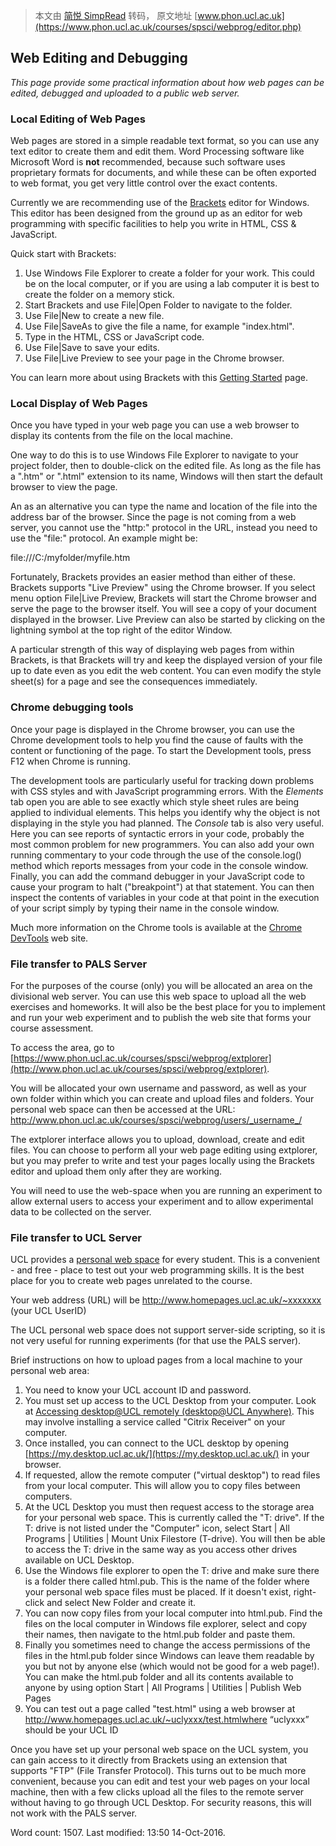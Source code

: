 > 本文由 [简悦 SimpRead](http://ksria.com/simpread/) 转码， 原文地址 [www.phon.ucl.ac.uk](https://www.phon.ucl.ac.uk/courses/spsci/webprog/editor.php)

Web Editing and Debugging
-------------------------

_This page provide some practical information about how web pages can be edited, debugged and uploaded to a public web server._

### Local Editing of Web Pages

Web pages are stored in a simple readable text format, so you can use any text editor to create them and edit them. Word Processing software like Microsoft Word is **not** recommended, because such software uses proprietary formats for documents, and while these can be often exported to web format, you get very little control over the exact contents.

Currently we are recommending use of the [Brackets](http://brackets.io/) editor for Windows. This editor has been designed from the ground up as an editor for web programming with specific facilities to help you write in HTML, CSS & JavaScript.

Quick start with Brackets:

1.  Use Windows File Explorer to create a folder for your work. This could be on the local computer, or if you are using a lab computer it is best to create the folder on a memory stick.
2.  Start Brackets and use File|Open Folder to navigate to the folder.
3.  Use File|New to create a new file.
4.  Use File|SaveAs to give the file a name, for example "index.html".
5.  Type in the HTML, CSS or JavaScript code.
6.  Use File|Save to save your edits.
7.  Use File|Live Preview to see your page in the Chrome browser.

You can learn more about using Brackets with this [Getting Started](https://github.com/adobe/brackets/wiki/How-to-Use-Brackets) page.

### Local Display of Web Pages

Once you have typed in your web page you can use a web browser to display its contents from the file on the local machine.

One way to do this is to use Windows File Explorer to navigate to your project folder, then to double-click on the edited file. As long as the file has a ".htm" or ".html" extension to its name, Windows will then start the default browser to view the page.

An as an alternative you can type the name and location of the file into the address bar of the browser. Since the page is not coming from a web server, you cannot use the "http:" protocol in the URL, instead you need to use the "file:" protocol. An example might be:

file:///C:/myfolder/myfile.htm

Fortunately, Brackets provides an easier method than either of these. Brackets supports "Live Preview" using the Chrome browser. If you select menu option File|Live Preview, Brackets will start the Chrome browser and serve the page to the browser itself. You will see a copy of your document displayed in the browser. Live Preview can also be started by clicking on the lightning symbol at the top right of the editor Window.

A particular strength of this way of displaying web pages from within Brackets, is that Brackets will try and keep the displayed version of your file up to date even as you edit the web content. You can even modify the style sheet(s) for a page and see the consequences immediately.

### Chrome debugging tools

Once your page is displayed in the Chrome browser, you can use the Chrome development tools to help you find the cause of faults with the content or functioning of the page. To start the Development tools, press F12 when Chrome is running.

The development tools are particularly useful for tracking down problems with CSS styles and with JavaScript programming errors. With the _Elements_ tab open you are able to see exactly which style sheet rules are being applied to individual elements. This helps you identify why the object is not displaying in the style you had planned. The _Console_ tab is also very useful. Here you can see reports of syntactic errors in your code, probably the most common problem for new programmers. You can also add your own running commentary to your code through the use of the console.log() method which reports messages from your code in the console window. Finally, you can add the command debugger in your JavaScript code to cause your program to halt ("breakpoint") at that statement. You can then inspect the contents of variables in your code at that point in the execution of your script simply by typing their name in the console window.

Much more information on the Chrome tools is available at the [Chrome DevTools](https://developers.google.com/web/tools/chrome-devtools/) web site.

### File transfer to PALS Server

For the purposes of the course (only) you will be allocated an area on the divisional web server. You can use this web space to upload all the web exercises and homeworks. It will also be the best place for you to implement and run your web experiment and to publish the web site that forms your course assessment.

To access the area, go to [https://www.phon.ucl.ac.uk/courses/spsci/webprog/extplorer](http://www.phon.ucl.ac.uk/courses/spsci/webprog/extplorer).

You will be allocated your own username and password, as well as your own folder within which you can create and upload files and folders. Your personal web space can then be accessed at the URL:  
http://www.phon.ucl.ac.uk/courses/spsci/webprog/users/_username_/

The extplorer interface allows you to upload, download, create and edit files. You can choose to perform all your web page editing using extplorer, but you may prefer to write and test your pages locally using the Brackets editor and upload them only after they are working.

You will need to use the web-space when you are running an experiment to allow external users to access your experiment and to allow experimental data to be collected on the server.

### File transfer to UCL Server

UCL provides a [personal web space](https://www.ucl.ac.uk/isd/services/websites-apps/personal-webpages) for every student. This is a convenient - and free - place to test out your web programming skills. It is the best place for you to create web pages unrelated to the course.

Your web address (URL) will be http://www.homepages.ucl.ac.uk/~xxxxxxx (your UCL UserID)

The UCL personal web space does not support server-side scripting, so it is not very useful for running experiments (for that use the PALS server).

Brief instructions on how to upload pages from a local machine to your personal web area:

1.  You need to know your UCL account ID and password.
2.  You must set up access to the UCL Desktop from your computer. Look at [Accessing desktop@UCL remotely (desktop@UCL Anywhere)](http://www.ucl.ac.uk/isd/how-to/desktop/accessing-desktop-browser). This may involve installing a service called "Citrix Receiver" on your computer.
3.  Once installed, you can connect to the UCL desktop by opening [https://my.desktop.ucl.ac.uk/](https://my.desktop.ucl.ac.uk/) in your browser.
4.  If requested, allow the remote computer ("virtual desktop") to read files from your local computer. This will allow you to copy files between computers.
5.  At the UCL Desktop you must then request access to the storage area for your personal web space. This is currently called the "T: drive". If the T: drive is not listed under the "Computer" icon, select Start | All Programs | Utilities | Mount Unix Filestore (T-drive). You will then be able to access the T: drive in the same way as you access other drives available on UCL Desktop.
6.  Use the Windows file explorer to open the T: drive and make sure there is a folder there called html.pub. This is the name of the folder where your personal web space files must be placed. If it doesn't exist, right-click and select New Folder and create it.
7.  You can now copy files from your local computer into html.pub. Find the files on the local computer in Windows file explorer, select and copy their names, then navigate to the html.pub folder and paste them.
8.  Finally you sometimes need to change the access permissions of the files in the html.pub folder since Windows can leave them readable by you but not by anyone else (which would not be good for a web page!). You can make the html.pub folder and all its contents available to anyone by using option Start | All Programs | Utilities | Publish Web Pages
9.  You can test out a page called "test.html" using a web browser at
    http://www.homepages.ucl.ac.uk/~uclyxxx/test.htmlwhere “uclyxxx” should be your UCL ID

Once you have set up your personal web space on the UCL system, you can gain access to it directly from Brackets using an extension that supports "FTP" (File Transfer Protocol). This turns out to be much more convenient, because you can edit and test your web pages on your local machine, then with a few clicks upload all the files to the remote server without having to go through UCL Desktop. For security reasons, this will not work with the PALS server.

Word count: 1507. Last modified: 13:50 14-Oct-2016.